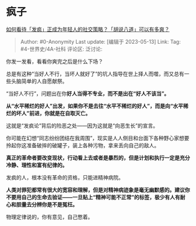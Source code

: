 # 疯子
[如何看待「发疯」正成为年轻人的社交策略？「胡说八道」可以有多爽？](https://www.zhihu.com/question/596140536/answer/3025596535)

> Author: #0-Anonymity
> Last update: [编辑于 2023-05-13]
> Link:
> Tag: #4-世界史/4A-社科
> 评论区:
> 泛讨论:

你发一发看，看看你爽完之后是什么下场？

总是有这种“当好人不行，当坏人就好了”的坑人指导在世上择人而噬，而又总有一些头脑简单的人自愿献祭。

“当好人不行”，问题出在你**好人当得不专业，而不是出在“好人不该当”。**

**从“水平稀烂的好人”出发，如果你不是去往“水平不稀烂的好人”，而是向“水平稀烂的坏人”前进，你就是在自取灭亡。**

这就是“发疯论”背后的险恶之处——因为这就是“向恶生长”的宣言。

你可能在幻想“同志纷纷团结在我周围”，现实是人人侧目和台面下各种野心家想要拎起你这准备破摔的破罐子，装上各种污物，拿来丢向自己的敌人。

**真正的革命者要改变现状，行动看上去或者是暴烈的，但是计划和执行一定是充分冷静、理性和富有纪律的。**

发疯的人，根本没有革命的资格，只能进精神病院。

**人类对罪犯都常有很大的宽容和理解，但是对精神病迹象是毫无幽默感的。建议你不要用自己的生命去验证——一旦贴上“精神可能不正常”的标签，极少有人有耐心和胆量去分辨你是不是冤枉。**

物理定律说的，你有意见，自己憋着。

